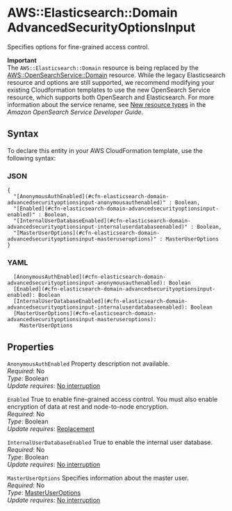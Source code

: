 # AWS::Elasticsearch::Domain AdvancedSecurityOptionsInput<a name="aws-properties-elasticsearch-domain-advancedsecurityoptionsinput"></a>

Specifies options for fine\-grained access control\.

**Important**  
The `AWS::Elasticsearch::Domain` resource is being replaced by the [AWS::OpenSearchService::Domain](https://docs.aws.amazon.com/AWSCloudFormation/latest/UserGuide/aws-resource-opensearchservice-domain.html) resource\. While the legacy Elasticsearch resource and options are still supported, we recommend modifying your existing Cloudformation templates to use the new OpenSearch Service resource, which supports both OpenSearch and Elasticsearch\. For more information about the service rename, see [New resource types](https://docs.aws.amazon.com/opensearch-service/latest/developerguide/rename.html#rename-resource) in the _Amazon OpenSearch Service Developer Guide_\.

## Syntax<a name="aws-properties-elasticsearch-domain-advancedsecurityoptionsinput-syntax"></a>

To declare this entity in your AWS CloudFormation template, use the following syntax:

### JSON<a name="aws-properties-elasticsearch-domain-advancedsecurityoptionsinput-syntax.json"></a>

```
{
  "[AnonymousAuthEnabled](#cfn-elasticsearch-domain-advancedsecurityoptionsinput-anonymousauthenabled)" : Boolean,
  "[Enabled](#cfn-elasticsearch-domain-advancedsecurityoptionsinput-enabled)" : Boolean,
  "[InternalUserDatabaseEnabled](#cfn-elasticsearch-domain-advancedsecurityoptionsinput-internaluserdatabaseenabled)" : Boolean,
  "[MasterUserOptions](#cfn-elasticsearch-domain-advancedsecurityoptionsinput-masteruseroptions)" : MasterUserOptions
}
```

### YAML<a name="aws-properties-elasticsearch-domain-advancedsecurityoptionsinput-syntax.yaml"></a>

```
  [AnonymousAuthEnabled](#cfn-elasticsearch-domain-advancedsecurityoptionsinput-anonymousauthenabled): Boolean
  [Enabled](#cfn-elasticsearch-domain-advancedsecurityoptionsinput-enabled): Boolean
  [InternalUserDatabaseEnabled](#cfn-elasticsearch-domain-advancedsecurityoptionsinput-internaluserdatabaseenabled): Boolean
  [MasterUserOptions](#cfn-elasticsearch-domain-advancedsecurityoptionsinput-masteruseroptions):
    MasterUserOptions
```

## Properties<a name="aws-properties-elasticsearch-domain-advancedsecurityoptionsinput-properties"></a>

`AnonymousAuthEnabled` <a name="cfn-elasticsearch-domain-advancedsecurityoptionsinput-anonymousauthenabled"></a>
Property description not available\.  
_Required_: No  
_Type_: Boolean  
_Update requires_: [No interruption](https://docs.aws.amazon.com/AWSCloudFormation/latest/UserGuide/using-cfn-updating-stacks-update-behaviors.html#update-no-interrupt)

`Enabled` <a name="cfn-elasticsearch-domain-advancedsecurityoptionsinput-enabled"></a>
True to enable fine\-grained access control\. You must also enable encryption of data at rest and node\-to\-node encryption\.  
_Required_: No  
_Type_: Boolean  
_Update requires_: [Replacement](https://docs.aws.amazon.com/AWSCloudFormation/latest/UserGuide/using-cfn-updating-stacks-update-behaviors.html#update-replacement)

`InternalUserDatabaseEnabled` <a name="cfn-elasticsearch-domain-advancedsecurityoptionsinput-internaluserdatabaseenabled"></a>
True to enable the internal user database\.  
_Required_: No  
_Type_: Boolean  
_Update requires_: [No interruption](https://docs.aws.amazon.com/AWSCloudFormation/latest/UserGuide/using-cfn-updating-stacks-update-behaviors.html#update-no-interrupt)

`MasterUserOptions` <a name="cfn-elasticsearch-domain-advancedsecurityoptionsinput-masteruseroptions"></a>
Specifies information about the master user\.  
_Required_: No  
_Type_: [MasterUserOptions](aws-properties-elasticsearch-domain-masteruseroptions.md)  
_Update requires_: [No interruption](https://docs.aws.amazon.com/AWSCloudFormation/latest/UserGuide/using-cfn-updating-stacks-update-behaviors.html#update-no-interrupt)
